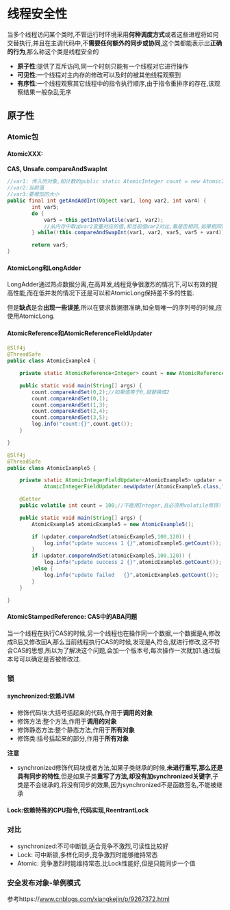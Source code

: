 # 线程安全性

​	当多个线程访问某个类时,不管运行时环境采用**何种调度方式**或者这些进程将如何交替执行,并且在主调代码中,不**需要任何额外的同步或协同**,这个类都能表示出**正确的行为**,那么称这个类是线程安全的

* **原子性**:提供了互斥访问,同一个时刻只能有一个线程对它进行操作
* **可见性**:一个线程对主内存的修改可以及时的被其他线程观察到
* **有序性**:一个线程观察其它线程中的指令执行顺序,由于指令重排序的存在,该观察结果一般杂乱无序

## 原子性

### Atomic包

#### **AtomicXXX:**

**CAS, Unsafe.compareAndSwapInt**

```java
//var1: 传入的对象,如计数的public static AtomicInteger count = new AtomicInteger(0);
//var2:当前值
//var3:要增加的大小
public final int getAndAddInt(Object var1, long var2, int var4) {
        int var5;
        do {
            var5 = this.getIntVolatile(var1, var2);
            //从内存中取出var2变量对应的值,和当前值var2对比,看是否相同,如果相同则var5增加var4,不一样的话就不断的重新取值,直到相同为止
        } while(!this.compareAndSwapInt(var1, var2, var5, var5 + var4));

        return var5;
}
```

#### AtomicLong和LongAdder

LongAdder通过热点数据分离,在高并发,线程竞争很激烈的情况下,可以有效的提高性能,而在低并发的情况下还是可以和AtomicLong保持差不多的性能.

但是**缺点**是会**出现一些误差**,所以在要求数据很准确,如全局唯一的序列号的时候,应使用AtomicLong.

#### AtomicReference和AtomicReferenceFieldUpdater

```java
@Slf4j
@ThreadSafe
public class AtomicExample4 {

    private static AtomicReference<Integer> count = new AtomicReference<>(0);;

    public static void main(String[] args) {
        count.compareAndSet(0,2);//如果值等于0,就替换成2
        count.compareAndSet(0,1);
        count.compareAndSet(1,3);
        count.compareAndSet(2,4);
        count.compareAndSet(3,5);
        log.info("count:{}",count.get());
    }

}

@Slf4j
@ThreadSafe
public class AtomicExample5 {

    private static AtomicIntegerFieldUpdater<AtomicExample5> updater =
            AtomicIntegerFieldUpdater.newUpdater(AtomicExample5.class,"count");

    @Getter
    public volatile int count = 100;//不能用Integer,且必须用volatile修饰!

    public static void main(String[] args) {
        AtomicExample5 atomicExample5 = new AtomicExample5();

        if (updater.compareAndSet(atomicExample5,100,120)) {
            log.info("update success 1 {}",atomicExample5.getCount());
        }
        if (updater.compareAndSet(atomicExample5,100,120)) {
            log.info("update success 2 {}",atomicExample5.getCount());
        }else {
            log.info("update failed   {}",atomicExample5.getCount());
        }
    }

}
```

#### AtomicStampedReference: CAS中的ABA问题

​	当一个线程在执行CAS的时候,另一个线程也在操作同一个数据,一个数据是A,修改成B后又修改回A,那么当前线程执行CAS的时候,发现是A,符合,就进行修改,这不符合CAS的思想,所以为了解决这个问题,会加一个版本号,每次操作一次就加1.通过版本号可以确定是否被修改过.

### 锁

#### synchronized:依赖JVM

* 修饰代码块:大括号括起来的代码,作用于**调用的对象**
* 修饰方法:整个方法,作用于**调用的对象**
* 修饰静态方法:整个静态方法,作用于**所有对象**
* 修饰类:括号括起来的部分,作用于**所有对象**

**注意**

* synchronized修饰代码块或者方法,如果子类继承的时候,**未进行重写,那么还是具有同步的特性**,但是如果子类**重写了方法,却没有加synchronized关键字**,子类是不会继承的,将没有同步的效果,因为synchronized不是函数签名,不能被继承

#### Lock:依赖特殊的CPU指令,代码实现,ReentrantLock

### 对比

* synchronized:不可中断锁,适合竞争不激烈,可读性比较好
* Lock: 可中断锁,多样化同步,竞争激烈时能够维持常态
* Atomic: 竞争激烈时能维持常态,比Lock性能好,但是只能同步一个值

### 安全发布对象-单例模式

参考https://www.cnblogs.com/xiangkejin/p/9267372.html